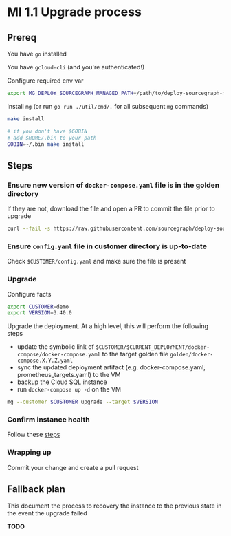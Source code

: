 # MI 1.1 Upgrade process

## Prereq

You have `go` installed

You have `gcloud-cli` (and you're authenticated!)

Configure required env var

```sh
export MG_DEPLOY_SOURCEGRAPH_MANAGED_PATH=/path/to/deploy-sourcegraph-managed/repo
```

Install `mg` (or run `go run ./util/cmd/.` for all subsequent `mg` commands)

```sh
make install

# if you don't have $GOBIN
# add $HOME/.bin to your path
GOBIN=~/.bin make install
```

## Steps

### Ensure new version of `docker-compose.yaml` file is in the golden directory

If they are not, download the file and open a PR to commit the file prior to upgrade

```sh
curl --fail -s https://raw.githubusercontent.com/sourcegraph/deploy-sourcegraph-docker/vX.Y.Z/docker-compose/docker-compose.yaml > ./golden/docker-compose.X.Y.Z.yaml
```

### Ensure `config.yaml` file in customer directory is up-to-date

Check `$CUSTOMER/config.yaml` and make sure the file is present

### Upgrade

Configure facts

```sh
export CUSTOMER=demo
export VERSION=3.40.0
```

Upgrade the deployment. At a high level, this will perform the following steps

- update the symbolic link of `$CUSTOMER/$CURRENT_DEPLOYMENT/docker-compose/docker-compose.yaml` to the target golden file `golden/docker-compose.X.Y.Z.yaml`
- sync the updated deployment artifact (e.g. docker-compose.yaml, prometheus_targets.yaml) to the VM
- backup the Cloud SQL instance
- run `docker-compose up -d` on the VM

```sh
mg --customer $CUSTOMER upgrade --target $VERSION
```

### Confirm instance health

Follow these [steps](../upgrade_process.md#8-confirm-instance-health)

### Wrapping up

Commit your change and create a pull request

## Fallback plan

This document the process to recovery the instance to the previous state in the event the upgrade failed

**TODO**
